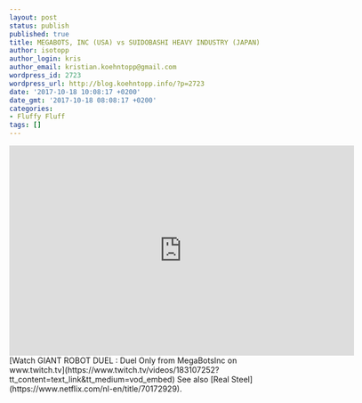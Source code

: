 ```yaml
---
layout: post
status: publish
published: true
title: MEGABOTS, INC (USA) vs SUIDOBASHI HEAVY INDUSTRY (JAPAN)
author: isotopp
author_login: kris
author_email: kristian.koehntopp@gmail.com
wordpress_id: 2723
wordpress_url: http://blog.koehntopp.info/?p=2723
date: '2017-10-18 10:08:17 +0200'
date_gmt: '2017-10-18 08:08:17 +0200'
categories:
- Fluffy Fluff
tags: []
---
```

<p><iframe src="https://player.twitch.tv/?autoplay=false&amp;video=v183107252" width="620" height="378" frameborder="0" scrolling="no" allowfullscreen="allowfullscreen"></iframe>[Watch GIANT ROBOT DUEL : Duel Only from MegaBotsInc on www.twitch.tv](https://www.twitch.tv/videos/183107252?tt_content=text_link&tt_medium=vod_embed) See also [Real Steel](https://www.netflix.com/nl-en/title/70172929).</p>
